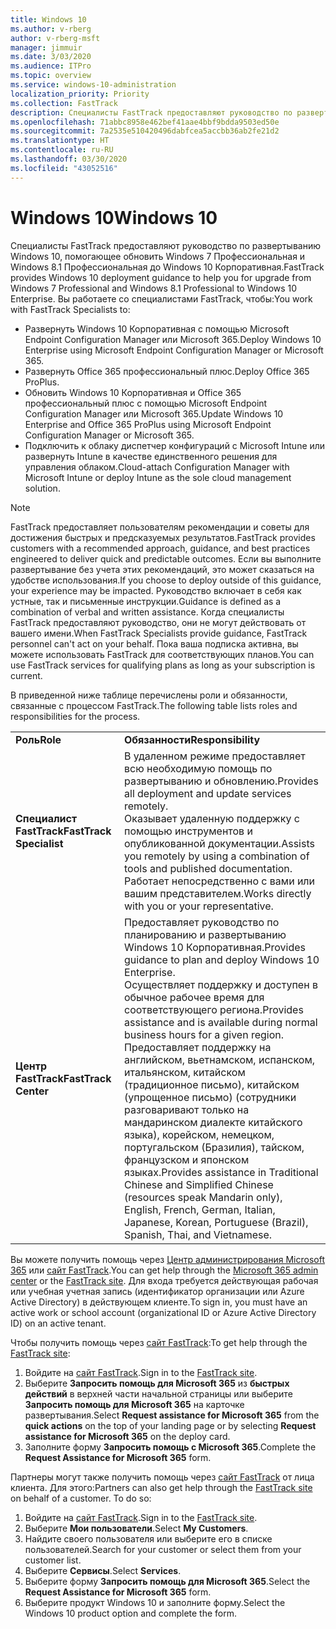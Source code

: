 ```yaml
---
title: Windows 10
ms.author: v-rberg
author: v-rberg-msft
manager: jimmuir
ms.date: 3/03/2020
ms.audience: ITPro
ms.topic: overview
ms.service: windows-10-administration
localization_priority: Priority
ms.collection: FastTrack
description: Специалисты FastTrack предоставляют руководство по развертыванию Windows 10, помогающее обновить Windows 7 Профессиональная и Windows 8.1 Профессиональная до Windows 10 Корпоративная.
ms.openlocfilehash: 71abbc8958e462bef41aae4bbf9bdda9503ed50e
ms.sourcegitcommit: 7a2535e510420496dabfcea5accbb36ab2fe21d2
ms.translationtype: HT
ms.contentlocale: ru-RU
ms.lasthandoff: 03/30/2020
ms.locfileid: "43052516"
---
```

# <a name="windows-10"></a><span data-ttu-id="13d71-103">Windows 10</span><span class="sxs-lookup"><span data-stu-id="13d71-103">Windows 10</span></span>

<span data-ttu-id="13d71-104">Специалисты FastTrack предоставляют руководство по развертыванию Windows 10, помогающее обновить Windows 7 Профессиональная и Windows 8.1 Профессиональная до Windows 10 Корпоративная.</span><span class="sxs-lookup"><span data-stu-id="13d71-104">FastTrack provides Windows 10 deployment guidance to help you for upgrade from Windows 7 Professional and Windows 8.1 Professional to Windows 10 Enterprise.</span></span> <span data-ttu-id="13d71-105">Вы работаете со специалистами FastTrack, чтобы:</span><span class="sxs-lookup"><span data-stu-id="13d71-105">You work with FastTrack Specialists to:</span></span>

- <span data-ttu-id="13d71-106">Развернуть Windows 10 Корпоративная с помощью Microsoft Endpoint Configuration Manager или Microsoft 365.</span><span class="sxs-lookup"><span data-stu-id="13d71-106">Deploy Windows 10 Enterprise using Microsoft Endpoint Configuration Manager or Microsoft 365.</span></span>
- <span data-ttu-id="13d71-107">Развернуть Office 365 профессиональный плюс.</span><span class="sxs-lookup"><span data-stu-id="13d71-107">Deploy Office 365 ProPlus.</span></span> 
- <span data-ttu-id="13d71-108">Обновить Windows 10 Корпоративная и Office 365 профессиональный плюс с помощью Microsoft Endpoint Configuration Manager или Microsoft 365.</span><span class="sxs-lookup"><span data-stu-id="13d71-108">Update Windows 10 Enterprise and Office 365 ProPlus using Microsoft Endpoint Configuration Manager or Microsoft 365.</span></span>
- <span data-ttu-id="13d71-109">Подключить к облаку диспетчер конфигураций с Microsoft Intune или развернуть Intune в качестве единственного решения для управления облаком.</span><span class="sxs-lookup"><span data-stu-id="13d71-109">Cloud-attach Configuration Manager with Microsoft Intune or deploy Intune as the sole cloud management solution.</span></span>
  
> [!NOTE]
> <span data-ttu-id="13d71-110">FastTrack предоставляет пользователям рекомендации и советы для достижения быстрых и предсказуемых результатов.</span><span class="sxs-lookup"><span data-stu-id="13d71-110">FastTrack provides customers with a recommended approach, guidance, and best practices engineered to deliver quick and predictable outcomes.</span></span> <span data-ttu-id="13d71-111">Если вы выполните развертывание без учета этих рекомендаций, это может сказаться на удобстве использования.</span><span class="sxs-lookup"><span data-stu-id="13d71-111">If you choose to deploy outside of this guidance, your experience may be impacted.</span></span> <span data-ttu-id="13d71-112">Руководство включает в себя как устные, так и письменные инструкции.</span><span class="sxs-lookup"><span data-stu-id="13d71-112">Guidance is defined as a combination of verbal and written assistance.</span></span> <span data-ttu-id="13d71-113">Когда специалисты FastTrack предоставляют руководство, они не могут действовать от вашего имени.</span><span class="sxs-lookup"><span data-stu-id="13d71-113">When FastTrack Specialists provide guidance, FastTrack personnel can't act on your behalf.</span></span> <span data-ttu-id="13d71-114">Пока ваша подписка активна, вы можете использовать FastTrack для соответствующих планов.</span><span class="sxs-lookup"><span data-stu-id="13d71-114">You can use FastTrack services for qualifying plans as long as your subscription is current.</span></span>  
    
<span data-ttu-id="13d71-115">В приведенной ниже таблице перечислены роли и обязанности, связанные с процессом FastTrack.</span><span class="sxs-lookup"><span data-stu-id="13d71-115">The following table lists roles and responsibilities for the process.</span></span>

|||
|:-----|:-----|
|<span data-ttu-id="13d71-116">**Роль**</span><span class="sxs-lookup"><span data-stu-id="13d71-116">**Role**</span></span> <br/> |<span data-ttu-id="13d71-117">**Обязанности**</span><span class="sxs-lookup"><span data-stu-id="13d71-117">**Responsibility**</span></span> <br/> |
|<span data-ttu-id="13d71-118">**Специалист FastTrack**</span><span class="sxs-lookup"><span data-stu-id="13d71-118">**FastTrack Specialist**</span></span> <br/> |<span data-ttu-id="13d71-119">В удаленном режиме предоставляет всю необходимую помощь по развертыванию и обновлению.</span><span class="sxs-lookup"><span data-stu-id="13d71-119">Provides all deployment and update services remotely.</span></span>  <br/> <span data-ttu-id="13d71-120">Оказывает удаленную поддержку с помощью инструментов и опубликованной документации.</span><span class="sxs-lookup"><span data-stu-id="13d71-120">Assists you remotely by using a combination of tools and published documentation.</span></span> <br/> <span data-ttu-id="13d71-121">Работает непосредственно с вами или вашим представителем.</span><span class="sxs-lookup"><span data-stu-id="13d71-121">Works directly with you or your representative.</span></span>|
|<span data-ttu-id="13d71-122">**Центр FastTrack**</span><span class="sxs-lookup"><span data-stu-id="13d71-122">**FastTrack Center**</span></span>  <br/> |<span data-ttu-id="13d71-123">Предоставляет руководство по планированию и развертыванию Windows 10 Корпоративная.</span><span class="sxs-lookup"><span data-stu-id="13d71-123">Provides guidance to plan and deploy Windows 10 Enterprise.</span></span>   <br/> <span data-ttu-id="13d71-124">Осуществляет поддержку и доступен в обычное рабочее время для соответствующего региона.</span><span class="sxs-lookup"><span data-stu-id="13d71-124">Provides assistance and is available during normal business hours for a given region.</span></span> <br/> <span data-ttu-id="13d71-125">Предоставляет поддержку на английском, вьетнамском, испанском, итальянском, китайском (традиционное письмо), китайском (упрощенное письмо) (сотрудники разговаривают только на мандаринском диалекте китайского языка), корейском, немецком, португальском (Бразилия), тайском, французском и японском языках.</span><span class="sxs-lookup"><span data-stu-id="13d71-125">Provides assistance in Traditional Chinese and Simplified Chinese (resources speak Mandarin only), English, French, German, Italian, Japanese, Korean, Portuguese (Brazil), Spanish, Thai, and Vietnamese.</span></span>|
 
<span data-ttu-id="13d71-126">Вы можете получить помощь через [Центр администрирования Microsoft 365](https://go.microsoft.com/fwlink/?linkid=2032704) или [сайт FastTrack](https://go.microsoft.com/fwlink/?linkid=780698).</span><span class="sxs-lookup"><span data-stu-id="13d71-126">You can get help through the [Microsoft 365 admin center](https://go.microsoft.com/fwlink/?linkid=2032704) or the [FastTrack site](https://go.microsoft.com/fwlink/?linkid=780698).</span></span> <span data-ttu-id="13d71-127">Для входа требуется действующая рабочая или учебная учетная запись (идентификатор организации или Azure Active Directory) в действующем клиенте.</span><span class="sxs-lookup"><span data-stu-id="13d71-127">To sign in, you must have an active work or school account (organizational ID or Azure Active Directory ID) on an active tenant.</span></span> 

<span data-ttu-id="13d71-128">Чтобы получить помощь через [сайт FastTrack](https://go.microsoft.com/fwlink/?linkid=780698):</span><span class="sxs-lookup"><span data-stu-id="13d71-128">To get help through the [FastTrack site](https://go.microsoft.com/fwlink/?linkid=780698):</span></span> 
1.    <span data-ttu-id="13d71-129">Войдите на [сайт FastTrack](https://go.microsoft.com/fwlink/?linkid=780698).</span><span class="sxs-lookup"><span data-stu-id="13d71-129">Sign in to the [FastTrack site](https://go.microsoft.com/fwlink/?linkid=780698).</span></span> 
2.    <span data-ttu-id="13d71-130">Выберите **Запросить помощь для Microsoft 365** из **быстрых действий** в верхней части начальной страницы или выберите **Запросить помощь для Microsoft 365** на карточке развертывания.</span><span class="sxs-lookup"><span data-stu-id="13d71-130">Select **Request assistance for Microsoft 365** from the **quick actions** on the top of your landing page or by selecting **Request assistance for Microsoft 365** on the deploy card.</span></span>
3.    <span data-ttu-id="13d71-131">Заполните форму **Запросить помощь с Microsoft 365**.</span><span class="sxs-lookup"><span data-stu-id="13d71-131">Complete the **Request Assistance for Microsoft 365** form.</span></span>
  
<span data-ttu-id="13d71-p104">Партнеры могут также получить помощь через [сайт FastTrack](https://go.microsoft.com/fwlink/?linkid=780698) от лица клиента. Для этого:</span><span class="sxs-lookup"><span data-stu-id="13d71-p104">Partners can also get help through the [FastTrack site](https://go.microsoft.com/fwlink/?linkid=780698) on behalf of a customer. To do so:</span></span>
1.    <span data-ttu-id="13d71-134">Войдите на [сайт FastTrack](https://go.microsoft.com/fwlink/?linkid=780698).</span><span class="sxs-lookup"><span data-stu-id="13d71-134">Sign in to the [FastTrack site](https://go.microsoft.com/fwlink/?linkid=780698).</span></span> 
2.    <span data-ttu-id="13d71-135">Выберите **Мои пользователи**.</span><span class="sxs-lookup"><span data-stu-id="13d71-135">Select **My Customers**.</span></span>
3.    <span data-ttu-id="13d71-136">Найдите своего пользователя или выберите его в списке пользователей.</span><span class="sxs-lookup"><span data-stu-id="13d71-136">Search for your customer or select them from your customer list.</span></span>
4.    <span data-ttu-id="13d71-137">Выберите **Сервисы**.</span><span class="sxs-lookup"><span data-stu-id="13d71-137">Select **Services**.</span></span>
5.    <span data-ttu-id="13d71-138">Выберите форму **Запросить помощь для Microsoft 365**.</span><span class="sxs-lookup"><span data-stu-id="13d71-138">Select the **Request Assistance for Microsoft 365** form.</span></span>
6.    <span data-ttu-id="13d71-139">Выберите продукт Windows 10 и заполните форму.</span><span class="sxs-lookup"><span data-stu-id="13d71-139">Select the Windows 10 product option and complete the form.</span></span>
 
